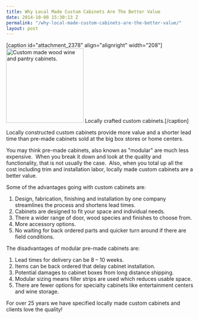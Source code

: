 ```yaml
---
title: Why Local Made Custom Cabinets Are The Better Value
date: 2014-10-08 15:30:13 Z
permalink: "/why-local-made-custom-cabinets-are-the-better-value/"
layout: post
---
```


[caption id="attachment_2378" align="alignright" width="208"]<img class="wp-image-2378   " title="For quality and value, locally crafted custom cabinets are your best choice." alt="Custom made wood wine and pantry cabinets." src="http://www.murraylampert.com/wp-content/uploads/Widder-Johnson3_W.jpg" width="208" height="200" /> Locally crafted custom cabinets.[/caption]

Locally constructed custom cabinets provide more value and a shorter lead time than pre-made cabinets sold at the big box stores or home centers.

You may think pre-made cabinets, also known as "modular" are much less expensive.  When you break it down and look at the quality and functionality, that is not usually the case.  Also, when you total up all the cost including trim and installation labor, locally made custom cabinets are a better value.

Some of the advantages going with custom cabinets are<span style="font-size: 13px;">:</span>
<ol>
	<li>Design, fabrication, finishing and installation by one company streamlines the process and shortens lead times.</li>
	<li>Cabinets are designed to fit your space and individual needs.</li>
	<li>There a wider range of door, wood species and finishes to choose from.</li>
	<li>More accessory options.</li>
	<li>No waiting for back ordered parts and quicker turn around if there are field conditions.</li>
</ol>
The disadvantages of modular pre-made cabinets are:
<ol>
	<li>Lead times for delivery can be 8 – 10 weeks.</li>
	<li>Items can be back ordered that delay cabinet installation.</li>
	<li>Potential damages to cabinet boxes from long distance shipping.</li>
	<li>Modular sizing means filler strips are used which reduces usable space.</li>
	<li>There are fewer options for specialty cabinets like entertainment centers and wine storage.</li>
</ol>
For over 25 years we have specified locally made custom cabinets and clients love the quality!
